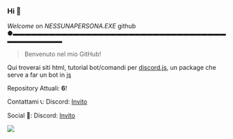 ### Hi  👋
*Welcome* on *NESSUNAPERSONA.EXE* github
●▬▬▬▬▬▬▬▬▬▬▬▬▬▬▬▬▬▬▬▬▬▬▬▬▬▬▬▬▬▬▬▬▬▬▬▬▬▬▬▬▬▬▬▬

> Benvenuto nel mio GitHub!

Qui troverai siti html, tutorial bot/comandi per [discord.js](https://discord.js.org/#/), un package che serve a far un bot in [js](https://www.javascript.com/)

Repository Attuali: <b>6</b>!

Contattami 📞:
Discord: [Invito](htYoutps://discord.gg/aHCcH4w)

Social 🤑:
Discord: [Invito](https://discord.gg/aHCcH4w)

![](https://www.logistec.com/wp-content/uploads/2017/12/placeholder.png)
